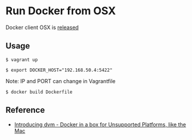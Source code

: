 # Run Docker from OSX

Docker client OSX is [released](https://github.com/dotcloud/docker/blob/master/CHANGELOG.md#073-2014-01-02)

## Usage

```
$ vagrant up
```

```
$ export DOCKER_HOST="192.168.50.4:5422"
```
Note: IP and PORT can change in Vagrantfile


```
$ docker build Dockerfile
```

## Reference

- [Introducing dvm - Docker in a box for Unsupported Platforms, like the Mac](http://hw-ops.com/blog/2014/01/07/introducing-dvm-docker-in-a-box-for-unsupported-platforms/)
